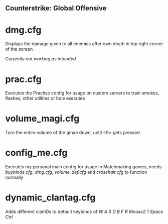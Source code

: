 ## Counterstrike: Global Offensive

# dmg.cfg
Displays the damage given to all enemies after own death in top right corner of the screen

_Currently not working as intended_
# prac.cfg
Executes the Practise config for usage on custom servers to train smokes, flashes, other utilities or hole executes
# volume_magi.cfg
Turn the entire volume of the gmae down, until <9> gets pressed
# config_me.cfg
Executes my personal main config for usage in Matchmaking games, needs _buybinds.cfg_, _dmg.cfg_, _volume_def.cfg_ and _crosshair.cfg_ to function normally 

# dynamic_clantag.cfg
Adds different clanIDs to default keybinds of _W A S D B F R Mouse2 1 Space Ctrl_
